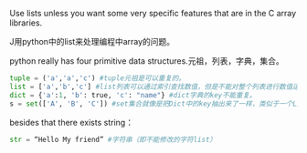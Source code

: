 Use lists unless you want some very specific features that are in the C array libraries.

J用python中的list来处理编程中array的问题。

python really has four primitive data structures.元祖，列表，字典，集合。

```python
tuple = ('a','a','c') #tuple元祖是可以重复的。
list = ['a','b','c'] #list列表可以通过索引查找数值，但是不能对整个列表进行数值运算,np.array是数组，也可以通过索引值查找数据，但是能对整个数组进行数值运算。
dict = {'a':1, 'b': true, 'c': "name"} #dict字典的key不能重复。
s = set(['A', 'B', 'C']) #set集合就像是把Dict中的key抽出来了一样，类似于一个List，但是内容又不能重复，通过调用set()方法创建，创建方式与其他三种有所不同。可以利用.remove(key)形式删除元素。
```

besides that there exists string： 

```python
str = “Hello My friend” #字符串（即不能修改的字符list）
```
